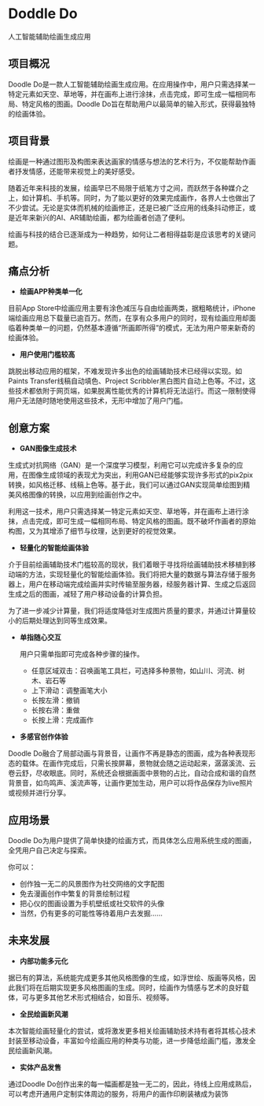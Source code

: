 # Doddle Do

人工智能辅助绘画生成应用

## 项目概况

Doodle Do是一款人工智能辅助绘画生成应用。在应用操作中，用户只需选择某一特定元素如天空、草地等，并在画布上进行涂抹，点击完成，即可生成一幅相同布局、特定风格的图画。Doodle Do旨在帮助用户以最简单的输入形式，获得最独特的绘画体验。

 

## 项目背景

绘画是一种通过图形及构图来表达画家的情感与想法的艺术行为，不仅能帮助作画者抒发情感，还能带来视觉上的美好感受。

随着近年来科技的发展，绘画早已不局限于纸笔方寸之间，而跃然于各种媒介之上，如计算机、手机等。同时，为了能以更好的效果完成画作，各界人士也做出了不少尝试。无论是实体而机械的绘画修正，还是已被广泛应用的线条抖动修正，或是近年来新兴的AI、AR辅助绘画，都为绘画者创造了便利。

绘画与科技的结合已逐渐成为一种趋势，如何让二者相得益彰是应该思考的关键问题。 

 

## **痛点分析** 

- **绘画APP种类单一化**

目前App Store中绘画应用主要有涂色减压与自由绘画两类，据粗略统计，iPhone端绘画应用总下载量已逾百万。然而，在享有众多用户的同时，现有绘画应用却面临着种类单一的问题，仍然基本遵循“所画即所得”的模式，无法为用户带来新奇的绘画体验。

- **用户使用门槛较高**

跳脱出移动应用的框架，不难发现许多出色的绘画辅助技术已经得以实现。如Paints Transfer线稿自动填色、Project Scribbler黑白图片自动上色等。不过，这些技术都依附于网页端，如果脱离性能优秀的计算机将无法运行。而这一限制使得用户无法随时随地使用这些技术，无形中增加了用户门槛。 

 

## 创意方案

- **GAN图像生成技术**

生成式对抗网络（GAN）是一个深度学习模型，利用它可以完成许多复杂的应用，在图像生成领域的表现尤为突出，利用GAN已经能够实现许多形式的pix2pix转换，如风格迁移、线稿上色等。基于此，我们可以通过GAN实现简单绘图到精美风格图像的转换，以应用到绘画创作之中。

利用这一技术，用户只需选择某一特定元素如天空、草地等，并在画布上进行涂抹，点击完成，即可生成一幅相同布局、特定风格的图画。既不破坏作画者的原始构图，又为其增添了细节与纹理，达到更好的视觉效果。 

- **轻量化的智能绘画体验**

介于目前绘画辅助技术门槛较高的现状，我们着眼于寻找将绘画辅助技术移植到移动端的方法，实现轻量化的智能绘画体验。我们将把大量的数据与算法存储于服务器上，用户在移动端完成绘画并实时传输至服务器，经服务器计算、生成之后返回生成之后的图画，减轻了用户移动设备的计算负担。

为了进一步减少计算量，我们将适度降低对生成图片质量的要求，并通过计算量较小的后期处理达到同等生成效果。 

- **单指随心交互** 

  用户只需单指即可完成各种步骤的操作。 	

  - 任意区域双击：召唤画笔工具栏，可选择多种景物，如山川、河流、树木、岩石等
  - 上下滑动：调整画笔大小 
  - 长按左滑：撤销
  - 长按右滑：重做
  - 长按上滑：完成画作 

- **多感官创作体验** 

Doodle Do融合了局部动画与背景音，让画作不再是静态的图画，成为各种表现形态的载体。在画作完成后，只需长按屏幕，景物就会随之运动起来，潺潺溪流、云卷云舒，尽收眼底。同时，系统还会根据画面中景物的占比，自动合成和谐的自然背景音，如鸟鸣声、溪流声等，让画作更加生动，用户可以将作品保存为live照片或视频并进行分享。

 

## 应用场景 

Doodle Do为用户提供了简单快捷的绘画方式，而具体怎么应用系统生成的图画，全凭用户自己决定与探索。

你可以：

- 创作独一无二的风景图作为社交网络的文字配图 
- 免去漫画创作中繁复的背景绘制过程
- 把心仪的图画设置为手机壁纸或社交软件的头像
- 当然，仍有更多的可能性等待着用户去发掘……

 

## 未来发展

- **内部功能多元化**

据已有的算法，系统能完成更多其他风格图像的生成，如浮世绘、版画等风格，因此我们将在后期实现更多风格图画的生成。同时，绘画作为情感与艺术的良好载体，可与更多其他艺术形式相结合，如音乐、视频等。 

- **全民绘画新风潮**

本次智能绘画轻量化的尝试，或将激发更多相关绘画辅助技术持有者将其核心技术封装至移动设备，丰富如今绘画应用的种类与功能，进一步降低绘画门槛，激发全民绘画新风潮。 

- **实体产品发售**

通过Doodle Do创作出来的每一幅画都是独一无二的，因此，待线上应用成熟后，可以考虑开通用户定制实体周边的服务，将用户的画作印刷装裱成为装饰